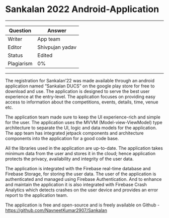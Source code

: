 # Sankalan 2022 Android-Application

---

| Question   | Answer |
| ---------- | ------ |
| Writer     | App team|
| Editor     | Shivpujan yadav|
| Status     | Edited |
| Plagiarism | 0% |

---

The registration for Sankalan’22 was made available through an android application named “Sankalan DUCS” on the google play store for free to download and use. The application is designed to serve the best user experience at the entry-level. The application focuses on providing easy access to information about the competitions, events, details, time, venue etc.

The application team made sure to keep the UI experience-rich and simple for the user.
The application uses the MVVM (Model-view-ViewModel) type architecture to separate the UI, logic and data models for the application. The app team has integrated jetpack components and architecture components into the application for a good code base.

All the libraries used in the application are up-to-date. The application takes minimum data from the user and stores it in the cloud; hence application protects the privacy, availability and integrity of the user data.

The application is integrated with the Firebase real-time database and Firebase Storage, for storing the user data. The user of the application is authenticated and managed using Firebase Authentication. And to enhance and maintain the application it is also integrated with Firebase Crash Analytics which detects crashes on the user device and provides an error report to the application team.

The application is free and open-source and is freely available on Github - <https://github.com/NavneetKumar2907/Sankalan>  
